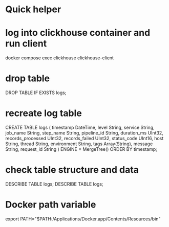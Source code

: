 # Quick helper

# log into clickhouse container and run client
docker compose exec clickhouse clickhouse-client

# drop table
DROP TABLE IF EXISTS logs;

# recreate log table
CREATE TABLE logs (
    timestamp DateTime,
    level String,
    service String,
    job_name String,
    step_name String,
    pipeline_id String,
    duration_ms UInt32,
    records_processed UInt32,
    records_failed UInt32,
    status_code UInt16,
    host String,
    thread String,
    environment String,
    tags Array(String),
    message String,
    request_id String
) ENGINE = MergeTree()
ORDER BY timestamp;

# check table structure and data
DESCRIBE TABLE logs;
DESCRIBE TABLE logs;

# Docker path variable
export PATH="$PATH:/Applications/Docker.app/Contents/Resources/bin"
